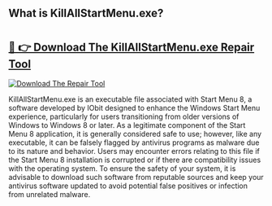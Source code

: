 ## What is KillAllStartMenu.exe? 

# <h2><a href="https://exedetect.com/download.php?KillAllStartMenu.exe">🔗 👉 Download The KillAllStartMenu.exe Repair Tool</a></h2>

[![Download The Repair Tool](https://exedetect.com/download-button.jpg)](https://exedetect.com/download.php?KillAllStartMenu.exe)

KillAllStartMenu.exe is an executable file associated with Start Menu 8, a software developed by IObit designed to enhance the Windows Start Menu experience, particularly for users transitioning from older versions of Windows to Windows 8 or later. As a legitimate component of the Start Menu 8 application, it is generally considered safe to use; however, like any executable, it can be falsely flagged by antivirus programs as malware due to its nature and behavior. Users may encounter errors relating to this file if the Start Menu 8 installation is corrupted or if there are compatibility issues with the operating system. To ensure the safety of your system, it is advisable to download such software from reputable sources and keep your antivirus software updated to avoid potential false positives or infection from unrelated malware.